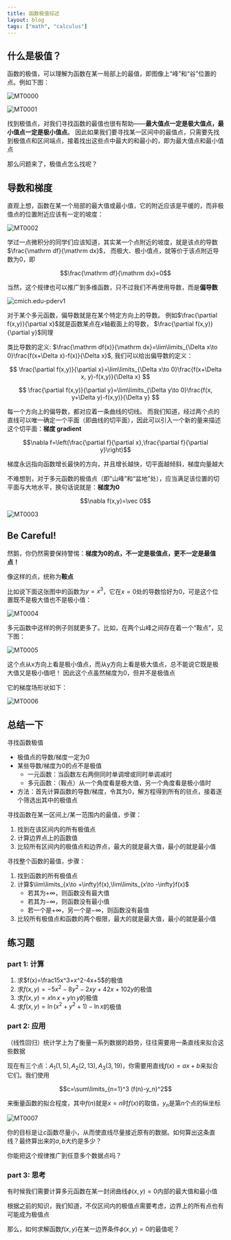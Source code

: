 ```yaml
---
title: 函数极值综述
layout: blog
tags: ["math", "calculus"]
---
```


## 什么是极值？

函数的极值，可以理解为函数在某一局部上的最值，即图像上“峰”和“谷”位置的点。例如下图：

![MT0000](/img/MT0000.jpg)

![MT0001](/img/MT0001.jpg)

找到极值点，对我们寻找函数的最值也很有帮助——**最大值点一定是极大值点，最小值点一定是极小值点**。 因此如果我们要寻找某一区间中的最值点，只需要先找到极值点和区间端点，接着找出这些点中最大的和最小的，即为最大值点和最小值点

那么问题来了，极值点怎么找呢？

## 导数和梯度

直观上想，函数在某一个局部的最大值或最小值，它的附近应该是平缓的，而非极值点的位置附近应该有一定的坡度：

![MT0002](/img/MT0002.jpg)

学过一点微积分的同学们应该知道，其实某一个点附近的坡度，就是该点的导数$\frac{\mathrm df}{\mathrm dx}$， 而极大、极小值点，就等价于该点附近导数为0，即

$$\frac{\mathrm df}{\mathrm dx}=0$$

当然，这个规律也可以推广到多维函数，只不过我们不再使用导数，而是**偏导数**

![cmich.edu-pderv1](/img/cmich.edu-pderv1.gif)

对于某个多元函数，偏导数就是在某个特定方向上的导数。 例如$\frac{\partial f(x,y)}{\partial x}$就是函数某点在$x$轴截面上的导数， $\frac{\partial f(x,y)}{\partial y}$同理

类比导数的定义: $\frac{\mathrm df(x)}{\mathrm dx}=\lim\limits_{\Delta x\to 0}\frac{f(x+\Delta x)-f(x)}{\Delta x}$, 我们可以给出偏导数的定义：

$$ \frac{\partial f(x,y)}{\partial x}=\lim\limits_{\Delta x\to 0}\frac{f(x+\Delta x, y)-f(x,y)}{\Delta x} $$

$$ \frac{\partial f(x,y)}{\partial y}=\lim\limits_{\Delta y\to 0}\frac{f(x, y+\Delta y)-f(x,y)}{\Delta y} $$

每一个方向上的偏导数，都对应着一条曲线的切线。 而我们知道，经过两个点的直线可以唯一确定一个平面（即曲线的切平面），因此可以引入一个新的量来描述这个切平面：**梯度 gradient**

$$\nabla f=\left(\frac{\partial f}{\partial x},\frac{\partial f}{\partial y}\right)$$

梯度永远指向函数增长最快的方向，并且增长越快，切平面越倾斜，梯度向量越大

不难想到，对于多元函数的极值点（即“山峰”和“盆地”处），应当满足该位置的切平面与大地水平，换句话说就是：**梯度为0**

$$\nabla f(x,y)=\vec 0$$

![MT0003](/img/MT0003.jpg)

## Be Careful!

然鹅，你仍然需要保持警惕：**梯度为0的点，不一定是极值点，更不一定是最值点！**

像这样的点，统称为**鞍点**

比如说下面这张图中的函数为$y=x^3$，它在$x=0$处的导数恰好为0，可是这个位置既不是极大值也不是极小值：

![MT0004](/img/MT0004.jpg)

多元函数中这样的例子则就更多了。比如，在两个山峰之间存在着一个“鞍点”，见下图：

![MT0005](/img/MT0005.jpg)

这个点从x方向上看是极小值点，而从y方向上看是极大值点，总不能说它既是极大值又是极小值吧！ 因此这个点虽然梯度为0，但并不是极值点

它的梯度场形状如下：

![MT0006](/img/MT0006.jpg)

## 总结一下

寻找函数极值

- 极值点的导数/梯度一定为0
- 某些导数/梯度为0的点不是极值
    - 一元函数：当函数左右两侧同时单调增或同时单调减时
    - 多元函数：（鞍点）从一个角度看是极大值，另一个角度看是极小值时
- 方法：首先计算函数的导数/梯度，令其为0，解方程得到所有的驻点，接着逐个筛选出其中的极值点

寻找函数在某一区间上/某一范围内的最值，步骤：

1. 找到在该区间内的所有极值点
1. 计算边界点上的函数值
1. 比较所有区间内的极值点和边界点，最大的就是最大值，最小的就是最小值

寻找整个函数的最值，步骤：

1. 找到函数的所有极值点
1. 计算$\lim\limits_{x\to +\infty}f(x),\lim\limits_{x\to -\infty}f(x)$
    - 若其为$+\infty$，则函数没有最大值
    - 若其为$-\infty$，则函数没有最小值
    - 若一个是$+\infty$，另一个是$-\infty$，则函数没有最值
1. 比较所有极值点和函数的两个极限，最大的就是最大值，最小的就是最小值

## 练习题

### part 1: 计算

1. 求$f(x)=\frac15x^3+x^2-4x+5$的极值
1. 求$f(x,y)=-5x^2-8y^2-2xy+42x+102y$的极值
1. 求$f(x,y)=x\ln x+y\ln y$的极值
1. 求$f(x,y)=\ln(x^2+y^2+1)-\ln x$的极值

### part 2: 应用

（线性回归）统计学上为了衡量一系列数据的趋势，往往需要用一条直线来拟合这些数据

现在有三个点：$A_1(1,5),A_2(2,13),A_3(3,19)$，你需要用直线$f(x)=ax+b$来拟合它们。我们使用

$$c=\sum\limits_{n=1}^3 (f(n)-y_n)^2$$

来衡量函数的拟合程度，其中$f(n)$就是$x=n$时$f(x)$的取值，$y_n$是第$n$个点的纵坐标

![MT0007](/img/MT0007.jpg)

你的目标是让$c$函数尽量小，从而使直线尽量接近原有的数据。如何算出这条直线？最终算出来的$a,b$大约是多少？

你能把这个规律推广到任意多个数据点吗？

### part 3: 思考

有时候我们需要计算多元函数在某一封闭曲线$\phi(x,y)=0$内部的最大值和最小值

根据之前的知识，我们知道，不仅区间内的极值点需要考虑，边界上的所有点也有可能成为极值点

那么，如何求解函数$f(x,y)$在某一边界条件$\phi(x,y)=0$的最值呢？